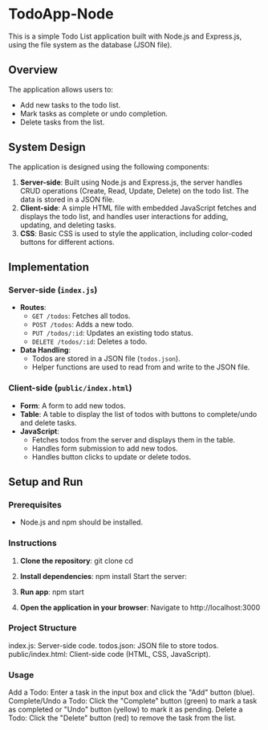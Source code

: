 # TodoApp-Node
This is a simple Todo List application built with Node.js and Express.js, using the file system as the database (JSON file).

## Overview

The application allows users to:
- Add new tasks to the todo list.
- Mark tasks as complete or undo completion.
- Delete tasks from the list.

## System Design

The application is designed using the following components:
1. **Server-side**: Built using Node.js and Express.js, the server handles CRUD operations (Create, Read, Update, Delete) on the todo list. The data is stored in a JSON file.
2. **Client-side**: A simple HTML file with embedded JavaScript fetches and displays the todo list, and handles user interactions for adding, updating, and deleting tasks.
3. **CSS**: Basic CSS is used to style the application, including color-coded buttons for different actions.

## Implementation

### Server-side (`index.js`)

- **Routes**:
  - `GET /todos`: Fetches all todos.
  - `POST /todos`: Adds a new todo.
  - `PUT /todos/:id`: Updates an existing todo status.
  - `DELETE /todos/:id`: Deletes a todo.
- **Data Handling**:
  - Todos are stored in a JSON file (`todos.json`).
  - Helper functions are used to read from and write to the JSON file.

### Client-side (`public/index.html`)

- **Form**: A form to add new todos.
- **Table**: A table to display the list of todos with buttons to complete/undo and delete tasks.
- **JavaScript**:
  - Fetches todos from the server and displays them in the table.
  - Handles form submission to add new todos.
  - Handles button clicks to update or delete todos.

## Setup and Run

### Prerequisites

- Node.js and npm should be installed.

### Instructions

1. **Clone the repository**:
   git clone <repository-url>
   cd <repository-directory>

2. **Install dependencies**:
   npm install
   Start the server:

3. **Run app**:
   npm start

4. **Open the application in your browser**:
    Navigate to http://localhost:3000

### Project Structure
   index.js: Server-side code.
   todos.json: JSON file to store todos.
   public/index.html: Client-side code (HTML, CSS, JavaScript).

### Usage
   Add a Todo: Enter a task in the input box and click the "Add" button (blue).
   Complete/Undo a Todo: Click the "Complete" button (green) to mark a task as completed or "Undo" button (yellow) to mark it as pending.
   Delete a Todo: Click the "Delete" button (red) to remove the task from the list.